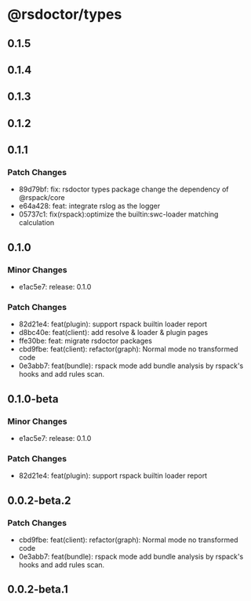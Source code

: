 # @rsdoctor/types

## 0.1.5

## 0.1.4

## 0.1.3

## 0.1.2

## 0.1.1

### Patch Changes

- 89d79bf: fix: rsdoctor types package change the dependency of @rspack/core
- e64a428: feat: integrate rslog as the logger
- 05737c1: fix(rspack):optimize the builtin:swc-loader matching calculation

## 0.1.0

### Minor Changes

- e1ac5e7: release: 0.1.0

### Patch Changes

- 82d21e4: feat(plugin): support rspack builtin loader report
- d8bc40e: feat(client): add resolve & loader & plugin pages
- ffe30be: feat: migrate rsdoctor packages
- cbd9fbe: feat(client): refactor(graph): Normal mode no transformed code
- 0e3abb7: feat(bundle): rspack mode add bundle analysis by rspack's hooks and add rules scan.

## 0.1.0-beta

### Minor Changes

- e1ac5e7: release: 0.1.0

### Patch Changes

- 82d21e4: feat(plugin): support rspack builtin loader report

## 0.0.2-beta.2

### Patch Changes

- cbd9fbe: feat(client): refactor(graph): Normal mode no transformed code
- 0e3abb7: feat(bundle): rspack mode add bundle analysis by rspack's hooks and add rules scan.

## 0.0.2-beta.1
